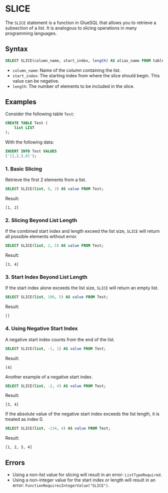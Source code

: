 # SLICE

The `SLICE` statement is a function in GlueSQL that allows you to retrieve a subsection of a list. It is analogous to slicing operations in many programming languages.

## Syntax

```sql
SELECT SLICE(column_name, start_index, length) AS alias_name FROM table_name;
```

- `column_name`: Name of the column containing the list.
- `start_index`: The starting index from where the slice should begin. This value can be negative.
- `length`: The number of elements to be included in the slice.

## Examples

Consider the following table `Test`:

```sql
CREATE TABLE Test (
    list LIST
);
```

With the following data:

```sql
INSERT INTO Test VALUES
('[1,2,3,4]');
```

### 1. Basic Slicing
Retrieve the first 2 elements from a list.

```sql
SELECT SLICE(list, 0, 2) AS value FROM Test;
```

Result:
```
[1, 2]
```

### 2. Slicing Beyond List Length
If the combined start index and length exceed the list size, `SLICE` will return all possible elements without error.

```sql
SELECT SLICE(list, 2, 5) AS value FROM Test;
```

Result:
```
[3, 4]
```

### 3. Start Index Beyond List Length
If the start index alone exceeds the list size, `SLICE` will return an empty list.

```sql
SELECT SLICE(list, 100, 5) AS value FROM Test;
```

Result:
```
[]
```

### 4. Using Negative Start Index
A negative start index counts from the end of the list.

```sql
SELECT SLICE(list, -1, 1) AS value FROM Test;
```

Result:
```
[4]
```

Another example of a negative start index.

```sql
SELECT SLICE(list, -2, 4) AS value FROM Test;
```

Result:
```
[3, 4]
```

If the absolute value of the negative start index exceeds the list length, it is treated as index 0.

```sql
SELECT SLICE(list, -234, 4) AS value FROM Test;
```

Result:
```
[1, 2, 3, 4]
```

## Errors

- Using a non-list value for slicing will result in an error: `ListTypeRequired`.
- Using a non-integer value for the start index or length will result in an error: `FunctionRequiresIntegerValue("SLICE")`.